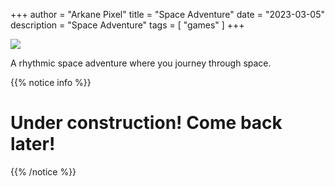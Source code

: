 +++
author = "Arkane Pixel"
title = "Space Adventure"
date = "2023-03-05"
description = "Space Adventure"
tags = [ "games" ]
+++

![](/images/World-2-BG.jpg)

A rhythmic space adventure where you journey through space.

<!--more-->

{{% notice info %}}
# Under construction! Come back later!
{{% /notice %}}
